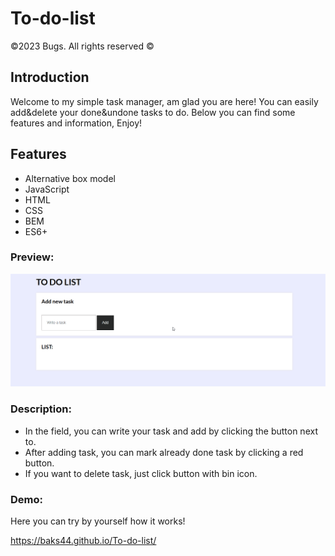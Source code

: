 ﻿# To-do-list
©2023 Bugs. All rights reserved ©

## Introduction
Welcome to my simple task manager, am glad you are here! You can easily add&delete your done&undone tasks to do. Below you can find some features and information, Enjoy!

## Features
- Alternative box model
- JavaScript
- HTML
- CSS
- BEM
- ES6+

### Preview:

![To-do-list](https://github.com/Baks44/To-do-list/blob/main/images/preview%20to%20do%20list.gif?raw=true)

### Description:
- In the field, you can write your task and add by clicking the button next to.
- After adding task, you can mark already done task by clicking a red button.
- If you want to delete task, just click button with bin icon.

### Demo:
Here you can try by yourself how it works!

https://baks44.github.io/To-do-list/
